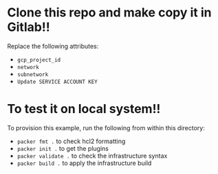 # Clone this repo and make copy it in Gitlab!!
Replace the following attributes:

- `gcp_project_id`
-  `network`
- `subnetwork`
- `Update SERVICE ACCOUNT KEY`

# To test it on local system!!
To provision this example, run the following from within this directory:
- `packer fmt .` to check hcl2 formatting
- `packer init .` to get the plugins
- `packer validate .` to check the infrastructure syntax
- `packer build .` to apply the infrastructure build
